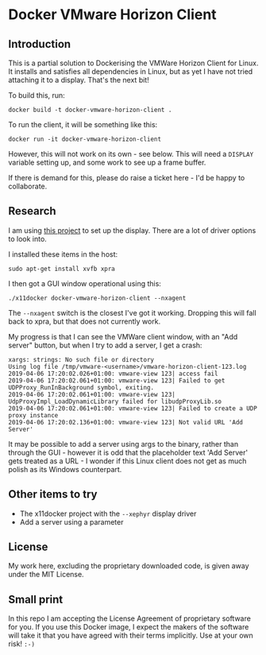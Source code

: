 Docker VMware Horizon Client
===

Introduction
---

This is a partial solution to Dockerising the VMWare Horizon Client for Linux. It installs and
satisfies all dependencies in Linux, but as yet I have not tried attaching it to a display. That's
the next bit!

To build this, run:

    docker build -t docker-vmware-horizon-client .

To run the client, it will be something like this:

    docker run -it docker-vmware-horizon-client

However, this will not work on its own - see below. This will need a `DISPLAY` variable setting up,
and some work to see up a frame buffer.

If there is demand for this, please do raise a ticket here - I'd be happy to collaborate.

Research
---

I am using [this project](https://github.com/mviereck/x11docker) to set up the display. There are a lot
of driver options to look into.

I installed these items in the host:

    sudo apt-get install xvfb xpra

I then got a GUI window operational using this:

    ./x11docker docker-vmware-horizon-client --nxagent

The `--nxagent` switch is the closest I've got it working. Dropping this will fall back to xpra, but
that does not currently work.

My progress is that I can see the VMWare client window, with an "Add server" button, but when I try to
add a server, I get a crash:

```
xargs: strings: No such file or directory
Using log file /tmp/vmware-<username>/vmware-horizon-client-123.log
2019-04-06 17:20:02.026+01:00: vmware-view 123| access fail
2019-04-06 17:20:02.061+01:00: vmware-view 123| Failed to get UDPProxy_RunInBackground symbol, exiting.
2019-04-06 17:20:02.061+01:00: vmware-view 123| UdpProxyImpl_LoadDynamicLibrary failed for libudpProxyLib.so
2019-04-06 17:20:02.061+01:00: vmware-view 123| Failed to create a UDP proxy instance
2019-04-06 17:20:02.136+01:00: vmware-view 123| Not valid URL 'Add Server'
```

It may be possible to add a server using args to the binary, rather than through the GUI - however it is
odd that the placeholder text 'Add Server' gets treated as a URL - I wonder if this Linux client does not
get as much polish as its Windows counterpart.

Other items to try
---

* The x11docker project with the `--xephyr` display driver
* Add a server using a parameter

License
---

My work here, excluding the proprietary downloaded code, is given away under the MIT License.

Small print
---

In this repo I am accepting the License Agreement of proprietary software for you. If you use this
Docker image, I expect the makers of the software will take it that you have agreed with their
terms implicitly. Use at your own risk! `:-)`

